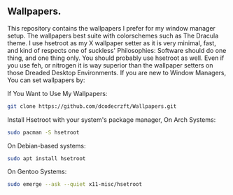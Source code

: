 ## Wallpapers. 
This repository contains the wallpapers I prefer for my window manager setup. The wallpapers best suite with colorschemes such as The Dracula theme. 
I use hsetroot as my X wallpaper setter as it is very minimal, fast, and kind of respects one of suckless' Philosophies: Software should do one thing, and one thing only. 
You should probably use hsetroot as well. Even if you use feh, or nitrogen it is way superior than the wallpaper setters on those Dreaded Desktop 
Environments. If you are new to Window Managers, You can set wallpapers by: 

If You Want to Use My Wallpapers: 
```bash
git clone https://github.com/dcodecrzft/Wallpapers.git
``` 
Install Hsetroot with your system's package manager, On Arch Systems:  
```bash
sudo pacman -S hsetroot
```
On Debian-based systems: 
```bash
sudo apt install hsetroot
```
On Gentoo Systems: 
```bash
sudo emerge --ask --quiet x11-misc/hsetroot
```
